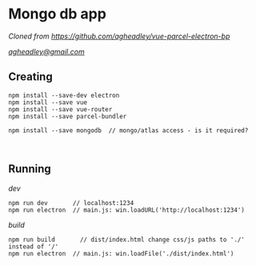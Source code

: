 # Mongo db app

*Cloned from https://github.com/agheadley/vue-parcel-electron-bp*

*agheadley@gmail.com*


## Creating

```
npm install --save-dev electron
npm install --save vue
npm install --save vue-router
npm install --save parcel-bundler

npm install --save mongodb  // mongo/atlas access - is it required?



```


## Running

*dev*
```
npm run dev       // localhost:1234
npm run electron  // main.js: win.loadURL('http://localhost:1234')

```

*build*
```
npm run build       // dist/index.html change css/js paths to './' instead of '/'
npm run electron  // main.js: win.loadFile('./dist/index.html')

```





